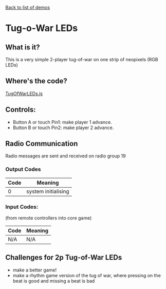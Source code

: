 
[Back to list of demos](README.md)

# Tug-o-War LEDs

## What is it? 
This is a very simple 2-player tug-of-war on one strip of neopixels (RGB LEDs)

## Where's the code?
[TugOfWarLEDs.js](TugOfWarLEDs.js)

## Controls:
* Button A or touch Pin1: make player 1 advance.
* Button B or touch Pin2: make player 2 advance.

## Radio Communication

Radio messages are sent and received on radio group 19

### Output Codes

| Code | Meaning                   |
| ---- | ------------------------- |
| 0    | system initialising       |

### Input Codes:

(from remote controllers into core game)

| Code | Meaning                   |
| ---- | ------------------------- |
| N/A  | N/A |

## Challenges for 2p Tug-of-War LEDs

* make a better game!
* make a rhythm game version of the tug of war, where pressing on the beat is good and missing a beat is bad
